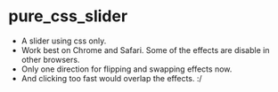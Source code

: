 pure_css_slider
===============
- A slider using css only.
- Work best on Chrome and Safari. Some of the effects are disable in other browsers.
- Only one direction for flipping and swapping effects now.
- And clicking too fast would overlap the effects. :/
